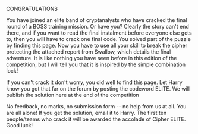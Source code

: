 CONGRATULATIONS

You have joined an elite band of cryptanalysts who have cracked the final round of a BOSS training mission. Or have you? Clearly the story can't end there, and if you want to read the final instalment before everyone else gets to, then you will have to crack one final code. You solved part of the puzzle by finding this page. Now you have to use all your skill to break the cipher protecting the attached report from Swallow, which details the final adventure. It is like nothing you have seen before in this edition of the competition, but I will tell you that it is inspired by the simple combination lock!

If you can't crack it don't worry, you did well to find this page. Let Harry know you got that far on the forum by posting the codeword ELITE. We will publish the solution here at the end of the competition

No feedback, no marks, no submission form -- no help from us at all. You are all alone! If you get the solution, email it to Harry. The first ten people/teams who crack it will be awarded the accolade of Cipher ELITE. Good luck!
